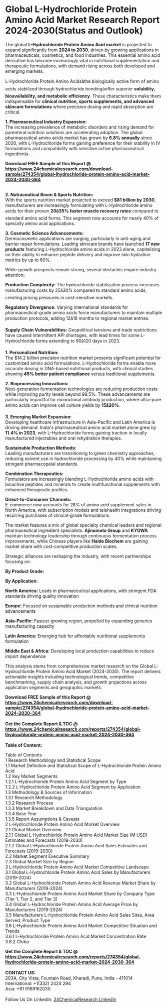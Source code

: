 <h1>Global L-Hydrochloride Protein Amino Acid Market Research Report 2024-2030(Status and Outlook)</h1><p>The global <strong>L-Hydrochloride Protein Amino Acid market</strong> is projected to expand significantly from <strong>2024 to 2030</strong>, driven by growing applications in pharmaceuticals, cosmetics, and food industries. This essential amino acid derivative has become increasingly vital in nutritional supplementation and therapeutic formulations, with demand rising across both developed and emerging markets.</p><p>L-Hydrochloride Protein Amino Acidsâthe biologically active form of amino acids stabilized through hydrochloride bondingâoffer superior <strong>solubility, bioavailability, and metabolic efficiency</strong>. These characteristics make them indispensable for <strong>clinical nutrition, sports supplements, and advanced skincare formulations</strong> where precision dosing and rapid absorption are critical.</p><p><strong>1. Pharmaceutical Industry Expansion:</strong><br>
The increasing prevalence of metabolic disorders and rising demand for parenteral nutrition solutions are accelerating adoption. The global pharmaceutical amino acids market has grown by <strong>6.8% annually</strong> since 2020, with L-Hydrochloride forms gaining preference for their stability in IV formulations and compatibility with sensitive active pharmaceutical ingredients.</p><div><b>Download FREE Sample of this Report @ 
            <a href="https://www.24chemicalresearch.com/download-sample/274354/global-lhydrochloride-protein-amino-acid-market-2024-2030-364">
            https://www.24chemicalresearch.com/download-sample/274354/global-lhydrochloride-protein-amino-acid-market-2024-2030-364</a></b></div><br><p><strong>2. Nutraceutical Boom &amp; Sports Nutrition:</strong><br>
With the sports nutrition market projected to exceed <strong>$81 billion by 2030</strong>, manufacturers are increasingly formulating with L-Hydrochloride amino acids for their proven <strong>20â35% faster muscle recovery rates</strong> compared to standard amino acid forms. This segment now accounts for nearly 40% of specialty amino acid applications.</p><p><strong>3. Cosmetic Science Advancements:</strong><br>
Dermocosmetic applications are surging, particularly in anti-aging and barrier repair formulations. Leading skincare brands have launched <strong>17 new products</strong> featuring L-Hydrochloride amino acids in 2023 alone, capitalizing on their ability to enhance peptide delivery and improve skin hydration metrics by up to 60%.</p><p>While growth prospects remain strong, several obstacles require industry attention:</p><p><strong>Production Complexity:</strong> The hydrochloride stabilization process increases manufacturing costs by 25â30% compared to standard amino acids, creating pricing pressures in cost-sensitive markets.</p><p><strong>Regulatory Divergence:</strong> Varying international standards for pharmaceutical-grade amino acids force manufacturers to maintain multiple production protocols, adding 12â18 months to regional market entries.</p><p><strong>Supply Chain Vulnerabilities:</strong> Geopolitical tensions and trade restrictions have caused intermittent API shortages, with lead times for some L-Hydrochloride forms extending to 90â120 days in 2023.</p><p><strong>1. Personalized Nutrition:</strong><br>
The $14.2 billion precision nutrition market presents significant potential for customized amino acid formulations. L-Hydrochloride forms enable more accurate dosing in DNA-based nutritional products, with clinical studies showing <strong>45% better patient compliance</strong> versus traditional supplements.</p><p><strong>2. Bioprocessing Innovations:</strong><br>
Next-generation fermentation technologies are reducing production costs while improving purity levels beyond 99.5%. These advancements are particularly impactful for monoclonal antibody production, where ultra-pure amino acids can improve cell culture yields by <strong>15â20%</strong>.</p><p><strong>3. Emerging Market Expansion:</strong><br>
Developing healthcare infrastructure in Asia-Pacific and Latin America is driving demand. India's pharmaceutical amino acid market alone grew by <strong>11.4% in 2023</strong>, with L-Hydrochloride forms gaining traction in locally manufactured injectables and oral rehydration therapies.</p><p><strong>Sustainable Production Methods:</strong><br>
	Leading manufacturers are transitioning to green chemistry approaches, reducing solvent use in hydrochloride processing by 40% while maintaining stringent pharmacopeial standards.</p><p><strong>Combination Therapeutics:</strong><br>
	Formulators are increasingly blending L-Hydrochloride amino acids with bioactive peptides and minerals to create multifunctional supplements with enhanced therapeutic profiles.</p><p><strong>Direct-to-Consumer Channels:</strong><br>
	E-commerce now accounts for 28% of amino acid supplement sales in North America, with subscription models and telehealth integrations driving recurring purchases of clinical-grade formulations.</p><p>The market features a mix of global specialty chemical leaders and regional pharmaceutical ingredient specialists. <strong>Ajinomoto Group</strong> and <strong>KYOWA</strong> maintain technology leadership through continuous fermentation process improvements, while Chinese players like <strong>Haide Biochem</strong> are gaining market share with cost-competitive production scales.</p><p>Strategic alliances are reshaping the industry, with recent partnerships focusing on: </p><p><strong>By Product Grade:</strong></p><p><strong>By Application:</strong></p><p><strong>North America:</strong> Leads in pharmaceutical applications, with stringent FDA standards driving quality innovation</p><p><strong>Europe:</strong> Focused on sustainable production methods and clinical nutrition advancements</p><p><strong>Asia-Pacific:</strong> Fastest-growing region, propelled by expanding generics manufacturing capacity</p><p><strong>Latin America:</strong> Emerging hub for affordable nutritional supplements formulation</p><p><strong>Middle East &amp; Africa:</strong> Developing local production capabilities to reduce import dependence</p><p>This analysis stems from comprehensive market research on the Global L-Hydrochloride Protein Amino Acid Market (2024-2030). The report delivers actionable insights including technological trends, competitive benchmarking, supply chain analysis, and growth projections across application segments and geographic markets.</p><div><b>Download FREE Sample of this Report @ 
            <a href="https://www.24chemicalresearch.com/download-sample/274354/global-lhydrochloride-protein-amino-acid-market-2024-2030-364">
            https://www.24chemicalresearch.com/download-sample/274354/global-lhydrochloride-protein-amino-acid-market-2024-2030-364</a></b></div><br><div><b>Get the Complete Report & TOC @ 
            <a href="https://www.24chemicalresearch.com/reports/274354/global-lhydrochloride-protein-amino-acid-market-2024-2030-364">
            https://www.24chemicalresearch.com/reports/274354/global-lhydrochloride-protein-amino-acid-market-2024-2030-364</a></b></div><br>
            <b>Table of Content:</b><p>Table of Contents<br />
1 Research Methodology and Statistical Scope<br />
1.1 Market Definition and Statistical Scope of L-Hydrochloride Protein Amino Acid<br />
1.2 Key Market Segments<br />
1.2.1 L-Hydrochloride Protein Amino Acid Segment by Type<br />
1.2.2 L-Hydrochloride Protein Amino Acid Segment by Application<br />
1.3 Methodology & Sources of Information<br />
1.3.1 Research Methodology<br />
1.3.2 Research Process<br />
1.3.3 Market Breakdown and Data Triangulation<br />
1.3.4 Base Year<br />
1.3.5 Report Assumptions & Caveats<br />
2 L-Hydrochloride Protein Amino Acid Market Overview<br />
2.1 Global Market Overview<br />
2.1.1 Global L-Hydrochloride Protein Amino Acid Market Size (M USD) Estimates and Forecasts (2019-2030)<br />
2.1.2 Global L-Hydrochloride Protein Amino Acid Sales Estimates and Forecasts (2019-2030)<br />
2.2 Market Segment Executive Summary<br />
2.3 Global Market Size by Region<br />
3 L-Hydrochloride Protein Amino Acid Market Competitive Landscape<br />
3.1 Global L-Hydrochloride Protein Amino Acid Sales by Manufacturers (2019-2024)<br />
3.2 Global L-Hydrochloride Protein Amino Acid Revenue Market Share by Manufacturers (2019-2024)<br />
3.3 L-Hydrochloride Protein Amino Acid Market Share by Company Type (Tier 1, Tier 2, and Tier 3)<br />
3.4 Global L-Hydrochloride Protein Amino Acid Average Price by Manufacturers (2019-2024)<br />
3.5 Manufacturers L-Hydrochloride Protein Amino Acid Sales Sites, Area Served, Product Type<br />
3.6 L-Hydrochloride Protein Amino Acid Market Competitive Situation and Trends<br />
3.6.1 L-Hydrochloride Protein Amino Acid Market Concentration Rate<br />
3.6.2 Globa</p><div><b>Get the Complete Report & TOC @ 
            <a href="https://www.24chemicalresearch.com/reports/274354/global-lhydrochloride-protein-amino-acid-market-2024-2030-364">
            https://www.24chemicalresearch.com/reports/274354/global-lhydrochloride-protein-amino-acid-market-2024-2030-364</a></b></div><br><b>CONTACT US:</b><br>
            203A, City Vista, Fountain Road, Kharadi, Pune, India - 411014<br>
            International: +1(332) 2424 294<br>
            Asia: +91 9169162030 <br><br>
            Follow Us On LinkedIn: <a href="https://www.linkedin.com/company/24chemicalresearch/">24ChemicalResearch LinkedIn</a>